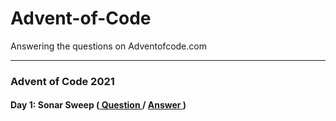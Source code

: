 # Advent-of-Code
Answering the questions on Adventofcode.com
<hr>
<p>
<h3> Advent of Code 2021 </h3>
<h4>
Day 1: Sonar Sweep (<a href = "https://adventofcode.com/day/1"> Question </a> / <a href = "https://github.com/Mohammad-Reza-Karami/Advent-of-Code/tree/master/2021/Day%201%20-%20Sonar%20Sweep"> Answer </a>)
</h4>
</p>
